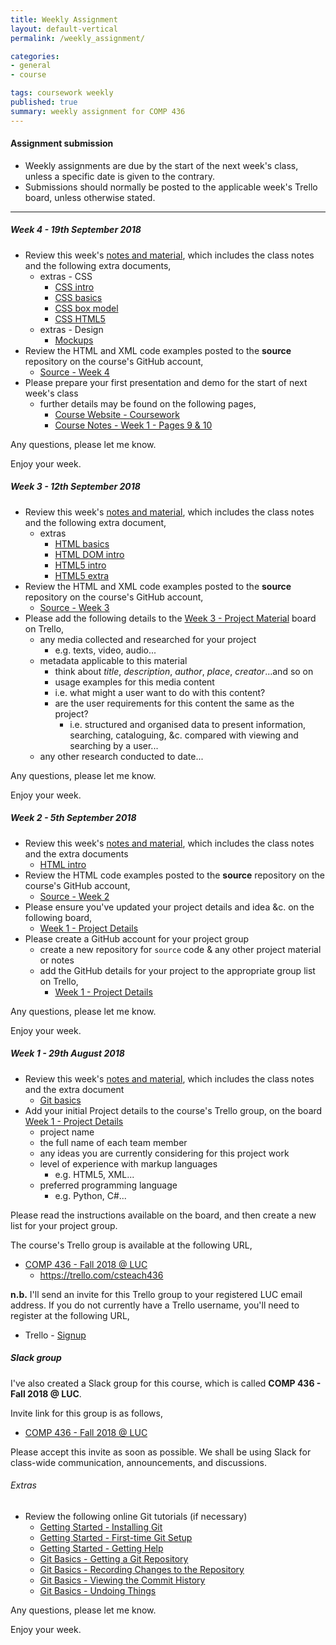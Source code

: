 ```yaml
---
title: Weekly Assignment
layout: default-vertical
permalink: /weekly_assignment/

categories:
- general
- course

tags: coursework weekly
published: true
summary: weekly assignment for COMP 436
---
```


#### Assignment submission
* Weekly assignments are due by the start of the next week's class, unless a specific date is given to the contrary.
* Submissions should normally be posted to the applicable week's Trello board, unless otherwise stated.

***

<!--
#### Week 15 - 6th December 2017

* Please complete your group's final project report
  * suggested report length approximately 10 pages
* Further details can be found in the following outline
  * [Final Report Outline](/assets/docs/extras/comp436-final-report-outline-2017.pdf)
* Report must be submitted by 4.15pm on Wednesday 13th December 2017
   * send a PDF copy to [nhayward@luc.edu](mailto:nhayward@luc.edu?subject=COMP436 - Final Report)
* Please share with me a copy of your group's final code. This may include the following options,
  * GitHub

**NB:** Don't forget to add details of each member's contributions to the project in this report. If you prefer, you may submit an individual report for this contribution outline to [nhayward@luc.edu](mailto:nhayward@luc.edu?subject=COMP436 - Individual Final Report)

Any questions, please let me know.

Enjoy your week.

##### Week 14 - 29th November 2017
* Review this week's [notes and material](/notes), which includes the class notes and the following extra document,
  * [Final Report Outline](/assets/docs/extras/comp436-final-report-outline-2017.pdf)
* Review the TEI XML code examples posted to the **source** repository on the course's GitHub account,
  * [Source - Week 14](https://github.com/csteach436/source/tree/master/week14)
* Review the final report outline
  * [Final Report Outline](/assets/docs/extras/comp436-final-report-outline-2017.pdf)
* Please prepare your group's project presentation for Wednesday 6th December 2017
  * as detailed in previous classes, this presentation should be an outline of your final group project
  * please consult the [coursework](/coursework) page for further details
  * each presentation should be a maximum of 10 minutes in length

If there are any special hardware or software requirements for next week's presentation, please let me know before Wednesday 6th December 2017.

Any questions, please let me know.

Enjoy your week.

##### Week 13 - 22nd November 2017
* N/A

##### Week 12 - 15th November 2017
* Review this week's [notes and material](/notes), which includes the class notes
* Review the TEI XML code examples posted to the **source** repository on the course's GitHub account,
  * [Source - Week 12](https://github.com/csteach436/source/tree/master/week12)
* Please complete the exercise on the penultimate page of this week's [course notes](/assets/docs/2017/Comp436-week12.pdf),
  * try to expand upon the example created at the end of this week's class
  * consider extra TEI elements and attributes applicable to the encoded text
  * send me a copy of this work in a private message on Slack
* Please add the following details to [Week 12 - Project Schema](https://trello.com/b/nGHYg5mm/week-12-project-schema) board on Trello,
  * using TEI as an example, please consider and outline the following for your project's *schema*
    * semantic groupings for elements and attributes
    * textual phenomena, including
      * analytical features
      * logical and semantic features
    * non-textual phenomena (where applicable)

Any questions, please let me know.

Enjoy your week.

##### Week 11 - 8th November 2017
* Review this week's [notes and material](/notes), which includes the class notes
* Review the XML and XSL code examples posted to the **source** repository on the course's GitHub account,
  * [Source - Week 11](https://github.com/csteach436/source/tree/master/week11)
* Please send me a copy of your group's completed class exercises from this week's course notes
  * push to a directory on your group's GitHub account
* Please prepare your example XML and XSLT class exercises ready for a brief presentation
  * this will be a brief *show and tell* demo of the work completed in class
  * demo will be at the start of the next class
* Please contribute to this week's class discussion on Slack, **#discussion-week11**, for the following TEI-based project, [Folger Digital Texts](http://www.folgerdigitaltexts.org/)
  * please consider the project's general structure and presentation of rendered texts
  * how does this project use XML and the encoded texts?
  * how does the project use TEI?
  * what is the role of metadata in this project?
  * what do you like or dislike about the general usage of texts?
  * add any other thoughts or comments on this project...

Any questions, please let me know.

Enjoy your week.

##### Week 10 - 1st November 2017
* Review this week's [notes and material](/notes), which includes the class notes
* Review the XML and XSL code examples posted to the **source** repository on the course's GitHub account,
  * [Source - Week 10](https://github.com/csteach436/source/tree/master/week10)
* Please send me a copy of your group's completed class exercises from this week's course notes
  * push to a directory on your group's GitHub account
* Please contribute to this week's class discussion on Slack, **#discussion-week10**, for the following XML-based project, [Mark Twain Project Online](http://www.marktwainproject.org/homepage.html)
  * please consider the general structure of this project
  * how does it present its textual documents?
  * which site features do you like and dislike? why?
  * how do they use filters, sort, and search to help present their project material?
  * how do they combine their material within the structure of the project? i.e. textual documents (transcriptions) and the accompanying images
  * add any other thoughts or comments on this project...

Any questions, please let me know.

Enjoy your week.

##### Week 9 - 25th October 2017
* Review this week's [notes and material](/notes), which includes the class notes
* Review the XML and XSL code examples posted to the **source** repository on the course's GitHub account,
  * [Source - Week 9](https://github.com/csteach436/source/tree/master/week9)
* Please send me a copy of your group's completed class exercises from this week's course notes
  * push to a directory on your group's GitHub account
* Prepare for a quiz, which is scheduled for the end of next week's class
  * quiz will include material from the course, class, and extra notes for weeks 1 to 9 inclusive
  * quiz will be approximately 45 minutes in length
  * questions will be multiple choice
  * please bring your laptop or other internet connected device to class
  * this quiz uses an online Google Form
    * **NB:** you'll need a Google account to register for the quiz

Any questions, please let me know.

Enjoy your week.

##### Week 8 - 18th October 2017
* Complete the following peer review forms individually for the DEV Week projects and presentations
  * [1 - Group A](https://goo.gl/forms/Obq11LW60LDZ5C8Q2)
  * [2 - Group C](https://goo.gl/forms/GMEOmoPImk90dlLY2)
  * [3 - Group D](https://goo.gl/forms/Z636WcbWjOtfd1hG2)
  * [4 - Group E](https://goo.gl/forms/ywitYA0prZGTKxgl1)
  * [5 - Group F](https://goo.gl/forms/okAWCy1BJTR4PUVv1)
* Complete these peer review forms by **Wednesday 25th October 2017** at the latest
  * please complete these forms individually, and **NOT** as a project group
* You may use the new **Slack** channel, **#dev-week-review**, for posting any questions, comments, or other information regarding these peer reviews for the DEV Week
* Please add your DEV week presentation files, notes, &c. to the following board on Trello,
  * [Week 8 - DEV Week Presentation Files](https://trello.com/b/3NqdVhUk/week-8-dev-week-presentation-files)
  * Please add these files as soon as possible, and by **Wednesday 25th October 2017** at the latest
  * instructions are included as a list on the above board
* Please share your completed DEV Week code, and any associated files or data, with myself
  * code &c. should be pushed to your group's repository on GitHub
  * please share these files by **Wednesday 25th October 2017** at the latest
* Complete the following Trello board,
  * [Week 8 - DEV Week Contributions](https://trello.com/b/aAOL5p9R/week-8-dev-week-contributions)
  * this board is **important** - it will help to establish member contributions for the DEV week project
  * please complete this requirement by **Wednesday 25th October 2017** at the latest

Any questions, please let me know.

Enjoy your week.

##### Week 6 - 4th October 2017
* Review this week's [notes and material](/notes), which includes the class notes
* Review the XML and XSL code examples posted to the **source** repository on the course's GitHub account,
  * [Source - Week 6](https://github.com/csteach436/source/tree/master/week6)
* Please send me a copy of your group's completed class exercises from this week's course notes
  * push to a directory on your group's GitHub account
* Please ensure all class exercises for your group are now up to date
  * push any outstanding copies of class exercises to your group's GitHub account
* Please start to prepare your DEV week group project and demonstration, as outlined in this week's class
  * further details can be found on pages 3, 4, and 5 of this week's class [notes](/assets/docs/2017/Comp436-week6.pdf)
  * details are also available in the [Coursework](/coursework/#assessment2) section of this site
* Please add updates on your group's project development to the course's Trello group,
  * [Week 6 - DEV Week](https://trello.com/b/S85UuzAN/week-6-dev-week)
  * I've added instructions on this board.

**n.b.** **NO** formal class next week - work as a group on your DEV Week project.

Enjoy your DEV Week and mid-semester break.

##### Week 5 - 27th September 2017
* Review this week's [notes and material](/notes), which includes the class notes
* Review the XML and XSL code examples posted to the **source** repository on the course's GitHub account,
  * [Source - Week 5](https://github.com/csteach436/source/tree/master/week5)
* Please send me a copy of your group's completed class exercises, *Exercise 1 to 5* in this week's course notes. Either,
  * push to a directory on your group's GitHub account, or
  * attach these files as an attachment to an email message
* Please add the following examples to [Week 5 - Markup Examples](https://trello.com/b/aszKKWLM/week-5-markup-examples) board on Trello,
  * using usage examples from Week 3 and Week 4 start *marking up* documents using your project's preferred markup language
      * e.g. XML
  * documents should at least meet requirements for *well-formed*...
  * test initial processing with XSL or equivalent processing/parsing for your chosen markup language
      * add a note on chosen processor/parser, and why...
  * add these documents as attachments to this board
      * push a copy to your group's GitHub account (e.g. in a directory named 'week 5')

* Please add the following details to the [Week 4 - Usage Examples](https://trello.com/b/QsXAFquW/week-4-usage-examples) board on Trello,
  * consider usage examples for media content outlined for [Week 3 - Project Material](https://trello.com/b/xKweONJK/week-3-project-material) on Trello
    * i.e. what might a user want to do with this content?
    * are the user requirements for this content the same as the project?
      * i.e. structured and organised data to present information, searching, cataloguing, &c. compared with viewing and searching by a user...
    * add any other research conducted to date...

Any questions, please let me know.

Enjoy your week.

-->

##### Week 4 - 19th September 2018
* Review this week's [notes and material](/notes), which includes the class notes and the following extra documents,
  * extras - CSS
    * [CSS intro](/assets/docs/extras/css/css-intro.pdf)
    * [CSS basics](/assets/docs/extras/css/css-basics.pdf)
    * [CSS box model](/assets/docs/extras/css/css-box-model.pdf)
    * [CSS HTML5](/assets/docs/extras/css/css-html5.pdf)
  * extras - Design
    * [Mockups](/assets/docs/extras/design/design-mockups.pdf)
* Review the HTML and XML code examples posted to the **source** repository on the course's GitHub account,
  * [Source - Week 4](https://github.com/csteach436/source/tree/master/week4)
* Please prepare your first presentation and demo for the start of next week's class
  * further details may be found on the following pages,
    * [Course Website - Coursework](http://csteach436.github.io/coursework/#assessment2)
    * [Course Notes - Week 1 - Pages 9 & 10](http://csteach436.github.io/assets/docs/2018/comp436-week1.pdf)

Any questions, please let me know.

Enjoy your week.

##### Week 3 - 12th September 2018
* Review this week's [notes and material](/notes), which includes the class notes and the following extra document,
  * extras
    * [HTML basics](/assets/docs/extras/html-basics.pdf)
    * [HTML DOM intro](/assets/docs/extras/html-dom-intro.pdf)
    * [HTML5 intro](/assets/docs/extras/html5-intro.pdf)
    * [HTML5 extra](/assets/docs/extras/html5-extra.pdf)
* Review the HTML and XML code examples posted to the **source** repository on the course's GitHub account,
  * [Source - Week 3](https://github.com/csteach436/source/tree/master/week%203)
* Please add the following details to the [Week 3 - Project Material](https://trello.com/b/Wl90ChvA/week-3-project-material) board on Trello,
  * any media collected and researched for your project
    * e.g. texts, video, audio...
  * metadata applicable to this material
    * think about *title*, *description*, *author*, *place*, *creator*...and so on
    * usage examples for this media content
    * i.e. what might a user want to do with this content?
    * are the user requirements for this content the same as the project?
      * i.e. structured and organised data to present information, searching, cataloguing, &c. compared with viewing and searching by a user...
  * any other research conducted to date...

Any questions, please let me know.

Enjoy your week.

##### Week 2 - 5th September 2018

* Review this week's [notes and material](/notes), which includes the class notes and the extra documents
  * [HTML intro](/assets/docs/extras/html-intro.pdf)
* Review the HTML code examples posted to the **source** repository on the course's GitHub account,
  * [Source - Week 2](https://github.com/csteach436/source/tree/master/week%202)
* Please ensure you've updated your project details and idea &c. on the following board,
  * [Week 1 - Project Details](https://trello.com/b/YOu07xPZ)
* Please create a GitHub account for your project group
  * create a new repository for `source` code & any other project material or notes
  * add the GitHub details for your project to the appropriate group list on Trello,
    * [Week 1 - Project Details](https://trello.com/b/YOu07xPZ)

Any questions, please let me know.

Enjoy your week.


##### Week 1 - 29th August 2018

* Review this week's [notes and material](/notes), which includes the class notes and the extra document
  * [Git basics](/assets/docs/extras/git-basics.pdf)
* Add your initial Project details to the course's Trello group, on the board [Week 1 - Project Details](https://trello.com/b/YOu07xPZ)
  * project name
  * the full name of each team member
  * any ideas you are currently considering for this project work
  * level of experience with markup languages
    * e.g. HTML5, XML...
  * preferred programming language
    * e.g. Python, C#...

Please read the instructions available on the board, and then create a new list for your project group.

The course's Trello group is available at the following URL,

* [COMP 436 - Fall 2018 @ LUC](https://trello.com/csteach436)
  * https://trello.com/csteach436

**n.b.** I'll send an invite for this Trello group to your registered LUC email address. If you do not currently have a Trello username, you'll need to register at the following URL,

* Trello - [Signup](https://trello.com/signup)

##### Slack group
I've also created a Slack group for this course, which is called **COMP 436 - Fall 2018 @ LUC**.

Invite link for this group is as follows,

  * [COMP 436 - Fall 2018 @ LUC](https://join.slack.com/t/csteach436-2018/shared_invite/enQtNDI1MDQ0ODI2NDU1LTM4MTY2NTc0OTI1MGY3YmZmZmQ2NGM2ODI3NTRlNGZjMzAwNmE1NzU0NDRmMDQwN2FiNTJhMjljYzg2YmNlMjU)

Please accept this invite as soon as possible. We shall be using Slack for class-wide communication, announcements, and discussions.

###### Extras
* Review the following online Git tutorials (if necessary)
  * [Getting Started - Installing Git](http://git-scm.com/book/en/v2/Getting-Started-Installing-Git)
  * [Getting Started - First-time Git Setup](http://git-scm.com/book/en/v2/Getting-Started-First-Time-Git-Setup)
  * [Getting Started - Getting Help](http://git-scm.com/book/en/v2/Getting-Started-Getting-Help)
  * [Git Basics - Getting a Git Repository](http://git-scm.com/book/en/v2/Git-Basics-Getting-a-Git-Repository)
  * [Git Basics - Recording Changes to the Repository](http://git-scm.com/book/en/v2/Git-Basics-Recording-Changes-to-the-Repository)
  * [Git Basics - Viewing the Commit History](http://git-scm.com/book/en/v2/Git-Basics-Viewing-the-Commit-History)
  * [Git Basics - Undoing Things](http://git-scm.com/book/en/v2/Git-Basics-Undoing-Things)

Any questions, please let me know.

Enjoy your week.
